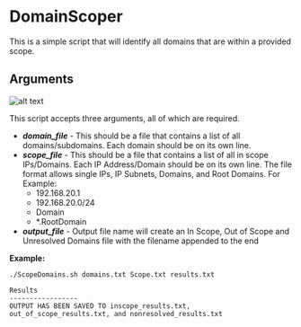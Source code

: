 # DomainScoper
This is a simple script that will identify all domains that are within a provided scope.

## Arguments
![alt text](https://github.com/andrew-gomez/DomainScoper/blob/main/Arguments.png)

This script accepts three arguments, all of which are required.
- ***domain_file*** - This should be a file that contains a list of all domains/subdomains. Each domain should be on its own line.
- ***scope_file***  - This should be a file that contains a list of all in scope IPs/Domains. Each IP Address/Domain should be on its own line. The file format allows single IPs, IP Subnets, Domains, and Root Domains. For Example:
  - 192.168.20.1
  - 192.168.20.0/24
  - Domain
  -  *.RootDomain
- ***output_file*** - Output file name will create an In Scope, Out of Scope and Unresolved Domains file with the filename appended to the end

**Example:**
```
./ScopeDomains.sh domains.txt Scope.txt results.txt

Results 
-----------------
OUTPUT HAS BEEN SAVED TO inscope_results.txt, out_of_scope_results.txt, and nonresolved_results.txt
```
